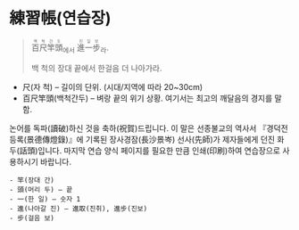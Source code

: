 # 練習帳(연습장)


> <ruby>百<rp>(</rp><rt>백</rt><rp>)</rp></ruby><ruby>尺<rp>(</rp><rt>척</rt><rp>)</rp></ruby><ruby>竿<rp>(</rp><rt>간</rt><rp>)</rp></ruby><ruby>頭<rp>(</rp><rt>두</rt><rp>)</rp></ruby><sub>에서</sub> <ruby>進<rp>(</rp><rt>진</rt><rp>)</rp></ruby><ruby>一<rp>(</rp><rt>일</rt><rp>)</rp></ruby><ruby>步<rp>(</rp><rt>보</rt><rp>)</rp></ruby><sub>라</sub>.
> 
> 백 척의 장대 끝에서 한걸음 더 나아가라.

* 尺(자 척) – 길이의 단위. (시대/지역에 따라 20~30cm)
* 百尺竿頭(백척간두) – 벼랑 끝의 위기 상황. 여기서는 최고의 깨달음의 경지를 말함.

논어를 독파(讀破)하신 것을 축하(祝賀)드립니다. 이 말은 선종불교의 역사서 『경덕전등록(景德傳燈錄)』에 기록된 장사경잠(長沙景岑) 선사(先師)가 제자들에게 던진 화두(話頭)입니다.
마지막 연습 양식 페이지를 필요한 만큼 인쇄(印刷)하여 연습장으로 사용하시기 바랍니다.

```
- 竿(장대 간)
- 頭(머리 두) – 끝
- 一(한 일) – 숫자 1
- 進(나아갈 진) – 進取(진취), 進步(진보)
- 步(걸음 보)
```

